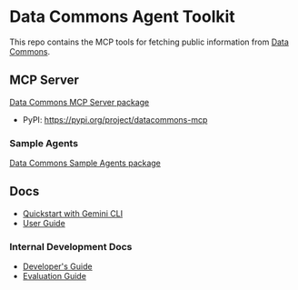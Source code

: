 # Data Commons Agent Toolkit

This repo contains the MCP tools for fetching public information from [Data Commons](https://datacommons.org/).

## MCP Server

[Data Commons MCP Server package](packages/datacommons-mcp/)
* PyPI: https://pypi.org/project/datacommons-mcp

### Sample Agents
[Data Commons Sample Agents package](packages/datacommons-mcp/examples/sample_agents)

## Docs

* [Quickstart with Gemini CLI](docs/quickstart.md)
* [User Guide](docs/user_guide.md)

### Internal Development Docs

* [Developer's Guide](docs/internal/dev.md)
* [Evaluation Guide](docs/internal/evals.md)

